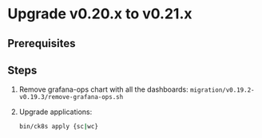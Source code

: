 # Upgrade v0.20.x to v0.21.x

## Prerequisites

## Steps

1. Remove grafana-ops chart with all the dashboards: `migration/v0.19.2-v0.19.3/remove-grafana-ops.sh`

1. Upgrade applications:

    ```bash
    bin/ck8s apply {sc|wc}
    ```
